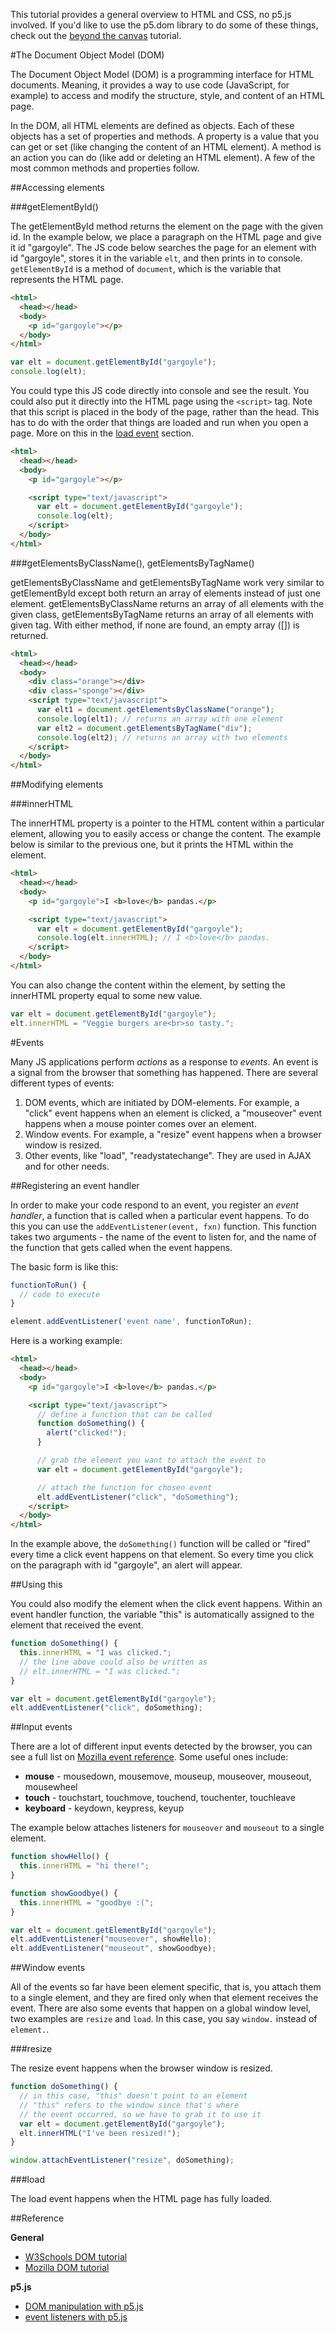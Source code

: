 This tutorial provides a general overview to HTML and CSS, no p5.js involved. If you'd like to use the p5.dom library to do some of these things, check out the [beyond the canvas](https://github.com/lmccart/p5.js/wiki/Beyond-the-canvas) tutorial.

#The Document Object Model (DOM)

The Document Object Model (DOM) is a programming interface for HTML documents. Meaning, it provides a way to use code (JavaScript, for example) to access and modify the structure, style, and content of an HTML page.

In the DOM, all HTML elements are defined as objects. Each of these objects has a set of properties and methods. A property is a value that you can get or set (like changing the content of an HTML element). A method is an action you can do (like add or deleting an HTML element). A few of the most common methods and properties follow.

##Accessing elements

###getElementById()

The getElementById method returns the element on the page with the given id. In the example below, we place a paragraph on the HTML page and give it id "gargoyle". The JS code below searches the page for an element with id "gargoyle", stores it in the variable `elt`, and then prints in to console. `getElementById` is a method of `document`, which is the variable that represents the HTML page.

```html
<html>
  <head></head>
  <body>
    <p id="gargoyle"></p>
  </body>
</html>
```

```javascript
var elt = document.getElementById("gargoyle");
console.log(elt);
```

You could type this JS code directly into console and see the result. You could also put it directly into the HTML page using the `<script>` tag. Note that this script is placed in the body of the page, rather than the head. This has to do with the order that things are loaded and run when you open a page. More on this in the [load event](https://github.com/lmccart/p5.js/wiki/Intro-to-DOM-manipulation-and-events#load) section.

```html
<html>
  <head></head>
  <body>
    <p id="gargoyle"></p>

    <script type="text/javascript">
      var elt = document.getElementById("gargoyle");
      console.log(elt);
    </script>
  </body>
</html>
```

###getElementsByClassName(), getElementsByTagName()

getElementsByClassName and getElementsByTagName work very similar to getElementById except both return an array of elements instead of just one element. getElementsByClassName returns an array of all elements with the given class, getElementsByTagName returns an array of all elements with given tag. With either method, if none are found, an empty array ([]) is returned.

```html
<html>
  <head></head>
  <body>
    <div class="orange"></div>
    <div class="sponge"></div>
    <script type="text/javascript">
      var elt1 = document.getElementsByClassName("orange");
      console.log(elt1); // returns an array with one element
      var elt2 = document.getElementsByTagName("div");
      console.log(elt2); // returns an array with two elements
    </script>
  </body>
</html>
```

##Modifying elements

###innerHTML

The innerHTML property is a pointer to the HTML content within a particular element, allowing you to easily access or change the content. The example below is similar to the previous one, but it prints the HTML within the element.

```html
<html>
  <head></head>
  <body>
    <p id="gargoyle">I <b>love</b> pandas.</p>

    <script type="text/javascript">
      var elt = document.getElementById("gargoyle");
      console.log(elt.innerHTML); // I <b>love</b> pandas.
    </script>
  </body>
</html>
```

You can also change the content within the element, by setting the innerHTML property equal to some new value.

```javascript
var elt = document.getElementById("gargoyle");
elt.innerHTML = "Veggie burgers are<br>so tasty.";
```

#Events

Many JS applications perform _actions_ as a response to _events_. An event is a signal from the browser that something has happened. There are several different types of events:

1. DOM events, which are initiated by DOM-elements. For example, a "click" event happens when an element is clicked, a "mouseover" event happens when a mouse pointer comes over an element.
2. Window events. For example, a "resize" event happens when a browser window is resized.
3. Other events, like "load", "readystatechange". They are used in AJAX and for other needs.

##Registering an event handler

In order to make your code respond to an event, you register an _event handler_, a function that is called when a particular event happens. To do this you can use the `addEventListener(event, fxn)` function. This function takes two arguments - the name of the event to listen for, and the name of the function that gets called when the event happens.

The basic form is like this:

```javascript
functionToRun() {
  // code to execute
}		

element.addEventListener('event name', functionToRun);
```

Here is a working example:

```html
<html>
  <head></head>
  <body>
    <p id="gargoyle">I <b>love</b> pandas.</p>

    <script type="text/javascript">
      // define a function that can be called
      function doSomething() {
        alert("clicked!");
      }

      // grab the element you want to attach the event to
      var elt = document.getElementById("gargoyle");

      // attach the function for chosen event
      elt.addEventListener("click", "doSomething");
    </script>
  </body>
</html>
```

In the example above, the `doSomething()` function will be called or "fired" every time a click event happens on that element. So every time you click on the paragraph with id "gargoyle", an alert will appear. 

##Using this

You could also modify the element when the click event happens. Within an event handler function, the variable "this" is automatically assigned to the element that received the event.

```javascript
function doSomething() {
  this.innerHTML = "I was clicked.";
  // the line above could also be written as
  // elt.innerHTML = "I was clicked.";
}

var elt = document.getElementById("gargoyle");
elt.addEventListener("click", doSomething);
```

##Input events

There are a lot of different input events detected by the browser, you can see a full list on [Mozilla event reference](https://developer.mozilla.org/en-US/docs/Web/Events). Some useful ones include:

* __mouse__ - mousedown, mousemove, mouseup, mouseover, mouseout, mousewheel
* __touch__ - touchstart, touchmove, touchend, touchenter, touchleave
* __keyboard__ - keydown, keypress, keyup

The example below attaches listeners for `mouseover` and `mouseout` to a single element.

```javascript
function showHello() {
  this.innerHTML = "hi there!";
}

function showGoodbye() {
  this.innerHTML = "goodbye :(";
}

var elt = document.getElementById("gargoyle");
elt.addEventListener("mouseover", showHello);
elt.addEventListener("mouseout", showGoodbye);
```

##Window events

All of the events so far have been element specific, that is, you attach them to a single element, and they are fired only when that element receives the event. There are also some events that happen on a global window level, two examples are `resize` and `load`. In this case, you say `window.` instead of `element.`.

###resize

The resize event happens when the browser window is resized.

```javascript
function doSomething() {
  // in this case, "this" doesn't point to an element
  // "this" refers to the window since that's where
  // the event occurred, so we have to grab it to use it
  var elt = document.getElementById("gargoyle");
  elt.innerHTML("I've been resized!");
}

window.attachEventListener("resize", doSomething);
```

###load

The load event happens when the HTML page has fully loaded.

##Reference

__General__

* [W3Schools DOM tutorial](http://www.w3schools.com/js/js_htmldom.asp)
* [Mozilla DOM tutorial](https://developer.mozilla.org/en-US/docs/Web/API/Document_Object_Model/Introduction)

__p5.js__

* [DOM manipulation with p5.js](https://github.com/lmccart/p5.js/wiki/Beyond-the-canvas#element-specific-listeners)
* [event listeners with p5.js](https://github.com/lmccart/p5.js/wiki/Beyond-the-canvas#element-specific-listeners)
